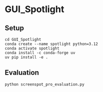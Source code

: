 # GUI_Spotlight

## Setup

```
cd GUI_Spotlight
conda create --name spotlight python=3.12
conda activate spotlight
conda install -c conda-forge uv
uv pip install -e .
```

## Evaluation

```
python screenspot_pro_evaluation.py
```